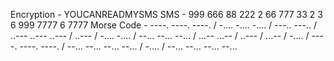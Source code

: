 Encryption - YOUCANREADMYSMS
SMS - 999 666 88 222 2 66 777 33 2 3 6 999 7777 6 7777
Morse Code -  ----. ----. ----. / -.... -.... -.... / ---.. ---.. / ..--- ..--- ..--- / ..--- / -.... -.... / --... --... --... / ...-- ...-- / ..--- / ...-- / -.... / ----. ----. ----. / --... --... --... --... / -.... / --... --... --... --...
